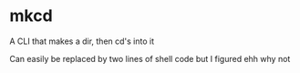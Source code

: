 # mkcd
A CLI that makes a dir, then cd's into it

Can easily be replaced by two lines of shell code but I figured ehh why not
